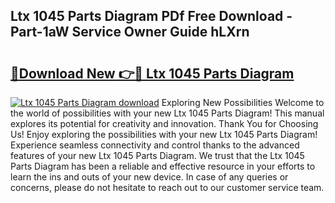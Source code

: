 ## Ltx 1045 Parts Diagram PDf Free Download - Part-1aW Service Owner Guide hLXrn

# <h2><a href="http://dfhvo98.blite.top/?on=Ltx+1045+Parts+Diagram">🔗Download New 👉🔴 Ltx 1045 Parts Diagram</a></h2>

[![Ltx 1045 Parts Diagram download](https://i.imgur.com/lujVjoI.png)](http://dfhvo98.blite.top/?on=Ltx+1045+Parts+Diagram)
Exploring New Possibilities Welcome to the world of possibilities with your new Ltx 1045 Parts Diagram! This manual explores its potential for creativity and innovation. Thank You for Choosing Us! Enjoy exploring the possibilities with your new Ltx 1045 Parts Diagram! Experience seamless connectivity and control thanks to the advanced features of your new Ltx 1045 Parts Diagram. We trust that the Ltx 1045 Parts Diagram has been a reliable and effective resource in your efforts to learn the ins and outs of your new device. In case of any queries or concerns, please do not hesitate to reach out to our customer service team.
